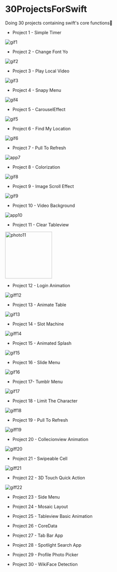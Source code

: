 # 30ProjectsForSwift
Doing 30 projects containing swift's core functions🫡

- Project 1 - Simple Timer

![gif1](https://github.com/mesutgdk/30ProjectsForSwift/assets/112901255/e2d347bc-c47f-4f9b-8901-b8d92d9cb2f4)

- Project 2 - Change Font Yo

![gif2](https://github.com/mesutgdk/30ProjectsForSwift/assets/112901255/3005ade0-accc-40f8-8511-bb1198186d3f)

- Project 3 - Play Local Video

![gif3](https://github.com/mesutgdk/30ProjectsForSwift/assets/112901255/f8075a27-f494-4cba-9000-77596bd92608)

- Project 4 - Snapy Menu

![gif4](https://github.com/mesutgdk/30ProjectsForSwift/assets/112901255/bc55fc9c-3c92-4480-abfd-05a3120ae3a6)

- Project 5 - CarouselEffect

![gif5](https://github.com/mesutgdk/30ProjectsForSwift/assets/112901255/14e6488e-2fc8-46ea-8b07-4f720a0c2bf9)

- Project 6 - Find My Location

![gif6](https://github.com/mesutgdk/30ProjectsForSwift/assets/112901255/1b88b09b-b23f-4fed-a061-cba86339da86)

- Project 7 - Pull To Refresh

![app7](https://github.com/mesutgdk/30ProjectsForSwift/assets/112901255/aa1b338e-9a6b-4994-9b68-fe7134d88451)

- Project 8 - Colorization

![gif8](https://github.com/mesutgdk/30ProjectsForSwift/assets/112901255/3c61b13f-880d-4ec9-87ff-254d63ac7d1d)

- Project 9 - Image Scroll Effect

![gif9](https://github.com/mesutgdk/30ProjectsForSwift/assets/112901255/000b6ed1-865d-473d-b3c4-71530de1760c)

- Project 10 - Video Background

![app10](https://github.com/mesutgdk/30ProjectsForSwift/assets/112901255/576506ac-900d-44e8-91d1-116a4199afbf)

- Project 11 - Clear Tableview

<img width="151" alt="photo11" src="https://github.com/mesutgdk/30ProjectsForSwift/assets/112901255/80b6dfd5-6378-4a27-99e3-c5e804149ab6">

- Project 12 - Login Animation

![giff12](https://github.com/mesutgdk/30ProjectsForSwift/assets/112901255/c9028878-39a1-4d0d-86eb-7c1041e24842)

- Project 13 - Animate Table

![gif13](https://github.com/mesutgdk/30ProjectsForSwift/assets/112901255/59127a29-eedb-401d-ab33-1e92ab4b2da1)

- Project 14 - Slot Machine

![giff14](https://github.com/mesutgdk/30ProjectsForSwift/assets/112901255/795f8b64-e96e-4a34-a8e1-e78bd924f926)

- Project 15 - Animated Splash

![gif15](https://github.com/mesutgdk/30ProjectsForSwift/assets/112901255/24c37b20-f5ca-4b31-9143-7c9aa7647304)

- Project 16 - Slide Menu

![gif16](https://github.com/mesutgdk/30ProjectsForSwift/assets/112901255/6ff1867f-253a-4e9b-8b23-5a59c8977a10)

- Project 17- Tumblr Menu

![gif17](https://github.com/mesutgdk/30ProjectsForSwift/assets/112901255/4db70c29-987d-41de-ac4a-5092b86586bf)

- Project 18 - Limit The Character

![giff18](https://github.com/mesutgdk/30ProjectsForSwift/assets/112901255/d8b74270-8a6b-4ef0-afdb-1a4bb25b7e46)

- Project 19 - Pull To Refresh

![giff19](https://github.com/mesutgdk/30ProjectsForSwift/assets/112901255/68ade768-9635-49a2-9280-f7052c3a3f44)

- Project 20 - Collecionview Animation

![giff20](https://github.com/mesutgdk/30ProjectsForSwift/assets/112901255/711682fc-fcea-467e-a6ea-a4a0120a55c3)

- Project 21 - Swipeable Cell

![giff21](https://github.com/mesutgdk/30ProjectsForSwift/assets/112901255/2adf6fdf-b338-4af3-b2cf-f755aa255ba8)

- Project 22 - 3D Touch Quick Action

![giff22](https://github.com/mesutgdk/30ProjectsForSwift/assets/112901255/a7291ff1-6622-4331-b56b-46d3cb2c35f7)

- Project 23 - Side Menu


- Project 24 - Mosaic Layout


- Project 25 - Tableview Basic Animation


- Project 26 - CoreData


- Project 27 - Tab Bar App


- Project 28 - Spotlight Search App


- Project 29 - Profile Photo Picker


- Project 30 - WikiFace Detection

